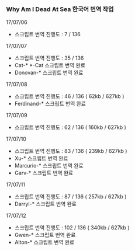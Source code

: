### Why Am I Dead At Sea 한국어 번역 작업

17/07/06

- 스크립트 번역 진행도 : 7 / 136

17/07/07

- 스크립트 번역 진행도 : 35 / 136
- Cat-* *-Cat 스크립트 번역 완료
- Donovan-* 스크립트 번역 완료

17/07/08

- 스크립트 번역 진행도 : 46 / 136 ( 62kb / 627kb )
- Ferdinand-* 스크립트 번역 완료

17/07/09

- 스크립트 번역 진행도 : 62 / 136 ( 160kb / 627kb )

17/07/10

- 스크립트 번역 진행도 : 83 / 136 ( 239kb / 627kb )
- Xu-* 스크립트 번역 완료
- Marcurio-* 스크립트 번역 완료
- Garv-* 스크립트 번역 완료

17/07/11

- 스크립트 번역 진행도 : 87 / 136 ( 257kb / 627kb )
- Darryl-* 스크립트 번역 완료

17/07/12

- 스크립트 번역 진행도 : 102 / 136 ( 340kb / 627kb )
- Gwen-* 스크립트 번역 완료
- Alton-* 스크립트 번역 완료
